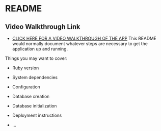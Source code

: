 # README

## Video Walkthrough Link
- [CLICK HERE FOR A VIDEO WALKTHROUGH OF THE APP](https://youtu.be/6xQxcri6YoM)
This README would normally document whatever steps are necessary to get the
application up and running.

Things you may want to cover:

* Ruby version

* System dependencies

* Configuration

* Database creation

* Database initialization

* Deployment instructions

* ...
